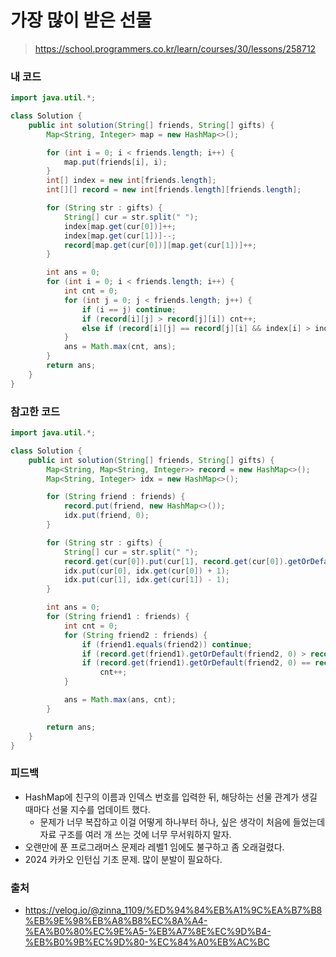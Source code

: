 # 가장 많이 받은 선물

> https://school.programmers.co.kr/learn/courses/30/lessons/258712

### 내 코드

```java
import java.util.*;

class Solution {
    public int solution(String[] friends, String[] gifts) {
        Map<String, Integer> map = new HashMap<>();

        for (int i = 0; i < friends.length; i++) {
            map.put(friends[i], i);
        }
        int[] index = new int[friends.length];
        int[][] record = new int[friends.length][friends.length];

        for (String str : gifts) {
            String[] cur = str.split(" ");
            index[map.get(cur[0])]++;
            index[map.get(cur[1])]--;
            record[map.get(cur[0])][map.get(cur[1])]++;
        }

        int ans = 0;
        for (int i = 0; i < friends.length; i++) {
            int cnt = 0;
            for (int j = 0; j < friends.length; j++) {
                if (i == j) continue;
                if (record[i][j] > record[j][i]) cnt++;
                else if (record[i][j] == record[j][i] && index[i] > index[j]) cnt++;
            }
            ans = Math.max(cnt, ans);
        }
        return ans;
    }
}

```

### 참고한 코드

```java
import java.util.*;

class Solution {
    public int solution(String[] friends, String[] gifts) {
        Map<String, Map<String, Integer>> record = new HashMap<>();
        Map<String, Integer> idx = new HashMap<>();

        for (String friend : friends) {
            record.put(friend, new HashMap<>());
            idx.put(friend, 0);
        }

        for (String str : gifts) {
            String[] cur = str.split(" ");
            record.get(cur[0]).put(cur[1], record.get(cur[0]).getOrDefault(cur[1], 0) + 1);
            idx.put(cur[0], idx.get(cur[0]) + 1);
            idx.put(cur[1], idx.get(cur[1]) - 1);
        }

        int ans = 0;
        for (String friend1 : friends) {
            int cnt = 0;
            for (String friend2 : friends) {
                if (friend1.equals(friend2)) continue;
                if (record.get(friend1).getOrDefault(friend2, 0) > record.get(friend2).getOrDefault(friend1, 0)) cnt++;
                if (record.get(friend1).getOrDefault(friend2, 0) == record.get(friend2).getOrDefault(friend1, 0) && idx.get(friend1) > idx.get(friend2))
                    cnt++;
            }

            ans = Math.max(ans, cnt);
        }

        return ans;
    }
}
```

### 피드백

- HashMap에 친구의 이름과 인덱스 번호를 입력한 뒤, 해당하는 선물 관계가 생길 때마다 선물 지수를 업데이트 했다.
    - 문제가 너무 복잡하고 이걸 어떻게 하나부터 하나, 싶은 생각이 처음에 들었는데 자료 구조를 여러 개 쓰는 것에 너무 무서워하지 말자.
- 오랜만에 푼 프로그래머스 문제라 레벨1 임에도 불구하고 좀 오래걸렸다.
- 2024 카카오 인턴십 기초 문제. 많이 분발이 필요하다.

### 출처

- https://velog.io/@zinna_1109/%ED%94%84%EB%A1%9C%EA%B7%B8%EB%9E%98%EB%A8%B8%EC%8A%A4-%EA%B0%80%EC%9E%A5-%EB%A7%8E%EC%9D%B4-%EB%B0%9B%EC%9D%80-%EC%84%A0%EB%AC%BC